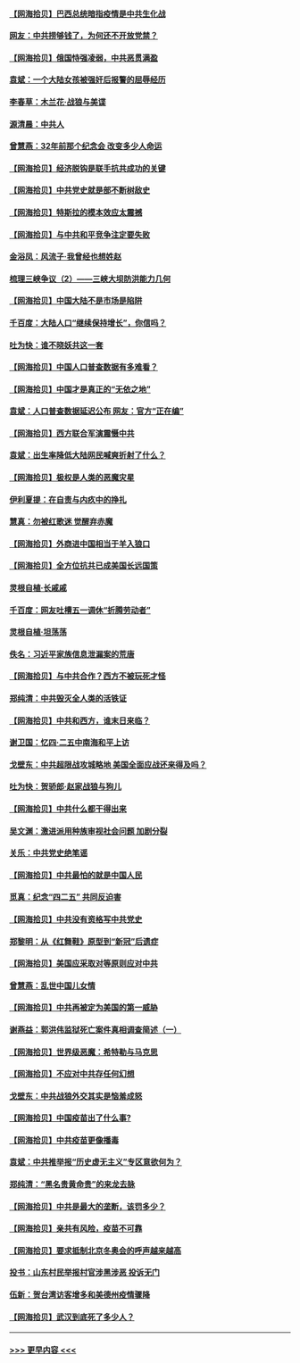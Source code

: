 #### [【网海拾贝】巴西总统暗指疫情是中共生化战](../pages/nsc993/n12938999.md?t=05121552) 
#### [网友：中共捞够钱了，为何还不开放党禁？](../pages/nsc993/n12938952.md?t=05121552) 
#### [【网海拾贝】俄国恃强凌弱，中共恶贯满盈](../pages/nsc993/n12936626.md?t=05121552) 
#### [袁斌：一个大陆女孩被强奸后报警的屈辱经历](../pages/nsc993/n12936547.md?t=05121552) 
#### [李春草：木兰花·战狼与美谍](../pages/nsc993/n12935995.md?t=05121552) 
#### [源清晨：中共人](../pages/nsc993/n12935589.md?t=05121552) 
#### [曾慧燕：32年前那个纪念会 改变多少人命运](../pages/nsc993/n12934233.md?t=05121552) 
#### [【网海拾贝】经济脱钩是联手抗共成功的关键](../pages/nsc993/n12934176.md?t=05121552) 
#### [【网海拾贝】中共党史就是部不断树敌史](../pages/nsc993/n12932844.md?t=05121552) 
#### [【网海拾贝】特斯拉的模本效应太震撼](../pages/nsc993/n12925626.md?t=05121552) 
#### [【网海拾贝】与中共和平竞争注定要失败](../pages/nsc993/n12923326.md?t=05121552) 
#### [金浴凤：风流子‧我曾经也想姓赵](../pages/nsc993/n12920911.md?t=05121552) 
#### [梳理三峡争议（2）——三峡大坝防洪能力几何](../pages/nsc993/n12920173.md?t=05121552) 
#### [【网海拾贝】中国大陆不是市场是陷阱](../pages/nsc993/n12920143.md?t=05121552) 
#### [千百度：大陆人口“继续保持增长”，你信吗？](../pages/nsc993/n12918946.md?t=05121552) 
#### [吐为快：谁不晓妖共这一套](../pages/nsc993/n12918941.md?t=05121552) 
#### [【网海拾贝】中国人口普查数据有多难看？](../pages/nsc993/n12917822.md?t=05121552) 
#### [【网海拾贝】中国才是真正的“无依之地”](../pages/nsc993/n12915845.md?t=05121552) 
#### [袁斌：人口普查数据延迟公布 网友：官方“正在编”](../pages/nsc993/n12915748.md?t=05121552) 
#### [【网海拾贝】西方联合军演震慑中共](../pages/nsc993/n12913466.md?t=05121552) 
#### [袁斌：出生率降低大陆网民喊爽折射了什么？](../pages/nsc993/n12913365.md?t=05121552) 
#### [【网海拾贝】极权是人类的恶魔灾星](../pages/nsc993/n12910697.md?t=05121552) 
#### [伊利夏提：在自责与内疚中的挣扎](../pages/nsc993/n12910493.md?t=05121552) 
#### [慧真：勿被红歌迷 觉醒弃赤魔](../pages/nsc993/n12910485.md?t=05121552) 
#### [【网海拾贝】外商进中国相当于羊入狼口](../pages/nsc993/n12908274.md?t=05121552) 
#### [【网海拾贝】全方位抗共已成美国长远国策](../pages/nsc993/n12906878.md?t=05121552) 
#### [灵根自植‧长戚戚](../pages/nsc993/n12905585.md?t=05121552) 
#### [千百度：网友吐槽五一调休“折腾劳动者”](../pages/nsc993/n12905934.md?t=05121552) 
#### [灵根自植‧坦荡荡](../pages/nsc993/n12905562.md?t=05121552) 
#### [佚名：习近平家族信息泄漏案的荒唐](../pages/nsc993/n12904705.md?t=05121552) 
#### [【网海拾贝】与中共合作？西方不被玩死才怪](../pages/nsc993/n12903873.md?t=05121552) 
#### [郑纯清：中共毁灭全人类的活铁证](../pages/nsc993/n12903785.md?t=05121552) 
#### [【网海拾贝】中共和西方，谁末日来临？](../pages/nsc993/n12903482.md?t=05121552) 
#### [谢卫国：忆四‧二五中南海和平上访](../pages/nsc993/n12902192.md?t=05121552) 
#### [戈壁东：中共超限战攻城略地 美国全面应战还来得及吗？](../pages/nsc993/n12902297.md?t=05121552) 
#### [吐为快：贺骄郎‧赵家战狼与狗儿](../pages/nsc993/n12902280.md?t=05121552) 
#### [【网海拾贝】中共什么都干得出来](../pages/nsc993/n12897500.md?t=05121552) 
#### [吴文渊：激进派用种族审视社会问题 加剧分裂](../pages/nsc993/n12893881.md?t=05121552) 
#### [关乐：中共党史绝笔谣](../pages/nsc993/n12897270.md?t=05121552) 
#### [【网海拾贝】中共最怕的就是中国人民](../pages/nsc993/n12894705.md?t=05121552) 
#### [觅真：纪念“四二五” 共同反迫害](../pages/nsc993/n12894553.md?t=05121552) 
#### [【网海拾贝】中共没有资格写中共党史](../pages/nsc993/n12892231.md?t=05121552) 
#### [郑黎明：从《红舞鞋》原型到“新冠”后遗症](../pages/nsc993/n12890469.md?t=05121552) 
#### [【网海拾贝】美国应采取对等原则应对中共](../pages/nsc993/n12889176.md?t=05121552) 
#### [曾慧燕：乱世中国儿女情](../pages/nsc993/n12887931.md?t=05121552) 
#### [【网海拾贝】中共再被定为美国的第一威胁](../pages/nsc993/n12887580.md?t=05121552) 
#### [谢燕益：郭洪伟监狱死亡案件真相调查简述（一）](../pages/nsc993/n12885648.md?t=05121552) 
#### [【网海拾贝】世界级恶魔：希特勒与马克思](../pages/nsc993/n12884062.md?t=05121552) 
#### [【网海拾贝】不应对中共存任何幻想](../pages/nsc993/n12881460.md?t=05121552) 
#### [戈壁东：中共战狼外交其实是恼羞成怒](../pages/nsc993/n12880392.md?t=05121552) 
#### [【网海拾贝】中国疫苗出了什么事?](../pages/nsc993/n12879124.md?t=05121552) 
#### [【网海拾贝】中共疫苗更像播毒](../pages/nsc993/n12876631.md?t=05121552) 
#### [袁斌：中共推举报“历史虚无主义”专区意欲何为？](../pages/nsc993/n12876530.md?t=05121552) 
#### [郑纯清：“黑名贵黄命贵”的来龙去脉](../pages/nsc993/n12875589.md?t=05121552) 
#### [【网海拾贝】中共是最大的垄断，该罚多少？](../pages/nsc993/n12874006.md?t=05121552) 
#### [【网海拾贝】亲共有风险，疫苗不可靠](../pages/nsc993/n12872224.md?t=05121552) 
#### [【网海拾贝】要求抵制北京冬奥会的呼声越来越高](../pages/nsc993/n12868962.md?t=05121552) 
#### [投书：山东村民举报村官涉黑涉恶 投诉无门](../pages/nsc993/n12869726.md?t=05121552) 
#### [伍新：贺台湾访客增多和美德州疫情骤降](../pages/nsc993/n12865651.md?t=05121552) 
#### [【网海拾贝】武汉到底死了多少人？](../pages/nsc993/n12863707.md?t=05121552) 

----
#### [ >>> 更早内容 <<< ](../indexes/nsc993-earlier.md)
